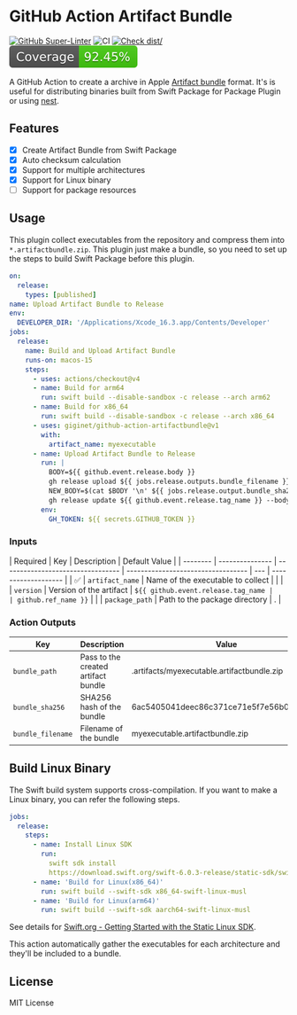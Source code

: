 # GitHub Action Artifact Bundle

[![GitHub Super-Linter](https://github.com/actions/typescript-action/actions/workflows/linter.yml/badge.svg)](https://github.com/super-linter/super-linter)
![CI](https://github.com/actions/typescript-action/actions/workflows/ci.yml/badge.svg)
[![Check dist/](https://github.com/actions/typescript-action/actions/workflows/check-dist.yml/badge.svg)](https://github.com/actions/typescript-action/actions/workflows/check-dist.yml)
[![Coverage](./badges/coverage.svg)](./badges/coverage.svg)

A GitHub Action to create a archive in Apple
[Artifact bundle](https://github.com/swiftlang/swift-evolution/blob/a-12fb99f9a7afed2339526076ed3c3f7f0c8effee/proposals/0305-swiftpm-binary-target-improvements.md#artifact-bundle)
format. It's is useful for distributing binaries built from Swift Package for
Package Plugin or using [nest](https://github.com/mtj0928/nest).

## Features

- [x] Create Artifact Bundle from Swift Package
- [x] Auto checksum calculation
- [x] Support for multiple architectures
- [x] Support for Linux binary
- [ ] Support for package resources

## Usage

This plugin collect executables from the repository and compress them into
`*.artifactbundle.zip`. This plugin just make a bundle, so you need to set up
the steps to build Swift Package before this plugin.

```yaml
on:
  release:
    types: [published]
name: Upload Artifact Bundle to Release
env:
  DEVELOPER_DIR: '/Applications/Xcode_16.3.app/Contents/Developer'
jobs:
  release:
    name: Build and Upload Artifact Bundle
    runs-on: macos-15
    steps:
      - uses: actions/checkout@v4
      - name: Build for arm64
        run: swift build --disable-sandbox -c release --arch arm62
      - name: Build for x86_64
        run: swift build --disable-sandbox -c release --arch x86_64
      - uses: giginet/github-action-artifactbundle@v1
        with:
          artifact_name: myexecutable
      - name: Upload Artifact Bundle to Release
        run: |
          BODY=${{ github.event.release.body }}
          gh release upload ${{ jobs.release.outputs.bundle_filename }} ${{ jobs.release.outputs.bundle_path }}
          NEW_BODY=$(cat $BODY '\n' ${{ jobs.release.output.bundle_sha256 }})
          gh release update ${{ github.event.release.tag_name }} --body "$NEW_BODY"
        env:
          GH_TOKEN: ${{ secrets.GITHUB_TOKEN }}
```

### Inputs

| Required | Key             | Description                       | Default Value                      |
| -------- | --------------- | --------------------------------- | ---------------------------------- | --- | ------------------- |
| ✅       | `artifact_name` | Name of the executable to collect |                                    |
|          | `version`       | Version of the artifact           | `${{ github.event.release.tag_name |     | github.ref_name }}` |
|          | `package_path`  | Path to the package directory     | .                                  |

### Action Outputs

| Key               | Description                         | Value                                      |
| ----------------- | ----------------------------------- | ------------------------------------------ |
| `bundle_path`     | Pass to the created artifact bundle | .artifacts/myexecutable.artifactbundle.zip |
| `bundle_sha256`   | SHA256 hash of the bundle           | 6ac5405041deec86c371ce71e5f7e56b0c7122f4   |
| `bundle_filename` | Filename of the bundle              | myexecutable.artifactbundle.zip            |

## Build Linux Binary

The Swift build system supports cross-compilation. If you want to make a Linux
binary, you can refer the following steps.

```yaml
jobs:
  release:
    steps:
      - name: Install Linux SDK
        run:
          swift sdk install
          https://download.swift.org/swift-6.0.3-release/static-sdk/swift-6.0.3-RELEASE/swift-6.0.3-RELEASE_static-linux-0.0.1.artifactbundle.tar.gz
      - name: 'Build for Linux(x86_64)'
        run: swift build --swift-sdk x86_64-swift-linux-musl
      - name: 'Build for Linux(arm64)'
        run: swift build --swift-sdk aarch64-swift-linux-musl
```

See details for
[Swift.org - Getting Started with the Static Linux SDK](https://www.swift.org/documentation/articles/static-linux-getting-started.html).

This action automatically gather the executables for each architecture and
they'll be included to a bundle.

## License

MIT License

